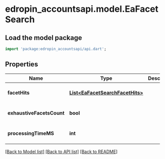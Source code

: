 # edropin_accountsapi.model.EaFacetSearch

## Load the model package
```dart
import 'package:edropin_accountsapi/api.dart';
```

## Properties
Name | Type | Description | Notes
------------ | ------------- | ------------- | -------------
**facetHits** | [**List&lt;EaFacetSearchFacetHits&gt;**](EaFacetSearchFacetHits.md) |  | [optional] [default to []]
**exhaustiveFacetsCount** | **bool** |  | [optional] [default to null]
**processingTimeMS** | **int** |  | [optional] [default to null]

[[Back to Model list]](../README.md#documentation-for-models) [[Back to API list]](../README.md#documentation-for-api-endpoints) [[Back to README]](../README.md)


